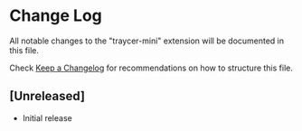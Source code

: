 # Change Log

All notable changes to the "traycer-mini" extension will be documented in this file.

Check [Keep a Changelog](http://keepachangelog.com/) for recommendations on how to structure this file.

## [Unreleased]

- Initial release